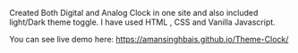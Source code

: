 Created Both Digital and Analog Clock in one site and also included light/Dark theme toggle.
I have used HTML , CSS and Vanilla Javascript.


You can see live demo here: https://amansinghbais.github.io/Theme-Clock/
